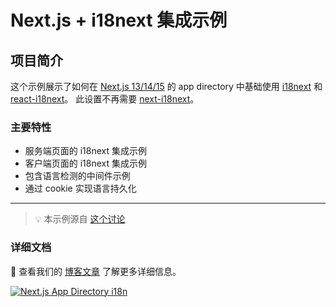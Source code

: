 # Next.js + i18next 集成示例

## 项目简介

这个示例展示了如何在 [Next.js 13/14/15](https://beta.nextjs.org/) 的 app directory 中基础使用 [i18next](https://www.i18next.com) 和 [react-i18next](https://react.i18next.com)。
此设置不再需要 [next-i18next](https://next.i18next.com)。

### 主要特性

- 服务端页面的 i18next 集成示例
- 客户端页面的 i18next 集成示例
- 包含语言检测的中间件示例
- 通过 cookie 实现语言持久化

---

> 💡 本示例源自 [这个讨论](https://github.com/i18next/next-i18next/discussions/1993)

### 详细文档

📝 查看我们的 [博客文章](https://locize.com/blog/next-app-dir-i18n) 了解更多详细信息。

[![Next.js App Directory i18n](https://locize.com/blog/next-app-dir-i18n/next-app-dir-i18n.jpg)](https://locize.com/blog/next-app-dir-i18n)
